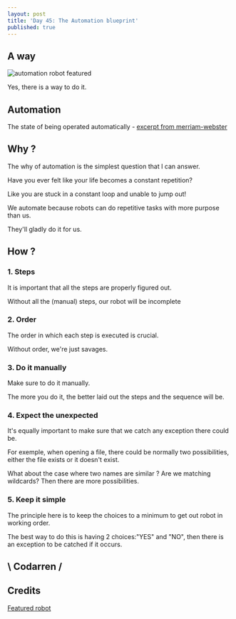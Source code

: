 ```yaml
---
layout: post
title: 'Day 45: The Automation blueprint'
published: true
---
```

## A way
![automation robot featured](https://github.com/codarrenvelvindron/codarrenvelvindron.github.io/raw/master/images/automation_robot.png)

Yes, there is a way to do it.

## Automation
The state of being operated automatically - [excerpt from merriam-webster](https://www.merriam-webster.com/dictionary/automation)

## Why ?
The why of automation is the simplest question that I can answer.

Have you ever felt like your life becomes a constant repetition?

Like you are stuck in a constant loop and unable to jump out!

We automate because robots can do repetitive tasks with more purpose than us.

They'll gladly do it for us.

## How ?
### 1. Steps
It is important that all the steps are properly figured out.

Without all the (manual) steps, our robot will be incomplete

### 2. Order
The order in which each step is executed is crucial.

Without order, we're just savages.

### 3. Do it manually
Make sure to do it manually.

The more you do it, the better laid out the steps and the sequence will be.

### 4. Expect the unexpected
It's equally important to make sure that we catch any exception there could be.

For exemple, when opening a file, there could be normally two possibilities, either the file exists or it doesn't exist.

What about the case where two names are similar ? Are we matching wildcards? Then there are more possibilities.

### 5. Keep it simple
The principle here is to keep the choices to a minimum to get out robot in working order.

The best way to do this is having 2 choices:"YES" and "NO", then there is an exception to be catched if it occurs.

## \ Codarren /

## Credits
[Featured robot](https://www.supplychain247.com/article/how_robots_change_the_world_and_what_automation_really_means/Robotics)

